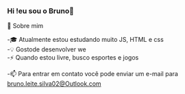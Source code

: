 ### Hi !eu sou o Bruno👋


👨  Sobre mim<br>

-🎓
Atualmente estou estudando muito  JS, HTML e css<br>
-💡
Gostode desenvolver we<br>
-⚡
Quando estou livre, busco esportes e jogos<br>

-📫 
Para entrar em contato você pode enviar um e-mail para bruno.leite.silva02@Outlook.com<br>


